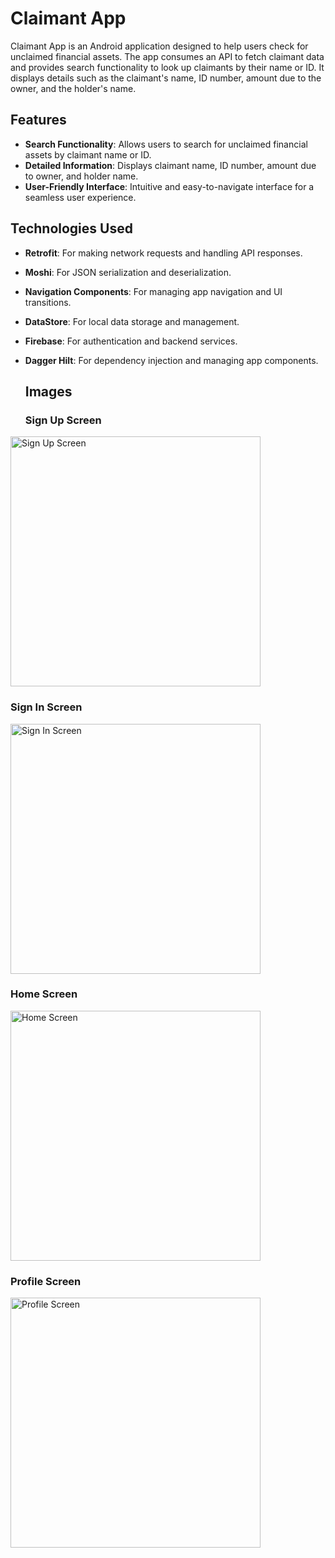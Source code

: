 # Claimant App

Claimant App is an Android application designed to help users check for unclaimed financial assets. The app consumes an API to fetch claimant data and provides search functionality to look up claimants by their name or ID. It displays details such as the claimant's name, ID number, amount due to the owner, and the holder's name.

## Features

- **Search Functionality**: Allows users to search for unclaimed financial assets by claimant name or ID.
- **Detailed Information**: Displays claimant name, ID number, amount due to owner, and holder name.
- **User-Friendly Interface**: Intuitive and easy-to-navigate interface for a seamless user experience.

## Technologies Used

- **Retrofit**: For making network requests and handling API responses.
- **Moshi**: For JSON serialization and deserialization.
- **Navigation Components**: For managing app navigation and UI transitions.
- **DataStore**: For local data storage and management.
- **Firebase**: For authentication and backend services.
- **Dagger Hilt**: For dependency injection and managing app components.

  ## Images
  
  ### Sign Up Screen
<img src="https://github.com/user-attachments/assets/41418088-bdc0-4eb0-96a2-dfb6092a9d12" alt="Sign Up Screen" width="400" />

### Sign In Screen
<img src="https://github.com/user-attachments/assets/e2c7522d-a0fe-4bac-a34e-c2e8ddc2e3f7" alt="Sign In Screen" width="400"/>

### Home Screen
<img src="https://github.com/user-attachments/assets/c403e850-099d-4383-9cc7-6a8beb89cbd4" alt="Home Screen" width="400"/>

### Profile Screen
<img src="https://github.com/user-attachments/assets/48c32bfb-c5b0-4d10-8e7d-4a73c4c9f526" alt="Profile Screen" width="400"/>


  

